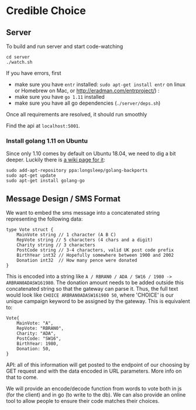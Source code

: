 # Credible Choice

## Server

To build and run server and start code-watching 
```
cd server
./watch.sh
```

If you have errors, first
* make sure you have `entr` installed: `sudo apt-get install entr` on linux or Homebrew on Mac, or http://eradman.com/entrproject/) :
* make sure you have `go 1.11` installed
* make sure you have all go dependencies (`./server/deps.sh`)

Once all requirements are resolved, it should run smoothly

Find the api at `localhost:5001`.

### Install golang 1.11 on Ubuntu

Since only 1.10 comes by default on Ubuntu 18.04, we need to dig a bit deeper. Luckily there is [a wiki page for it](https://github.com/golang/go/wiki/Ubuntu):

```shell
sudo add-apt-repository ppa:longsleep/golang-backports
sudo apt-get update
sudo apt-get install golang-go
```

## Message Design / SMS Format

We want to embed the sms message into a concatenated string representing the following data:

```golang
type Vote struct {
    MainVote string // 1 character (A B C)
    RepVote string // 5 characters (4 chars and a digit)
    Charity string // 3 characters
    PostCode string // 3-4 characters, valid UK post code prefix
    BirthYear int32 // Hopefully somewhere between 1900 and 2002
    Donation int32  // How many pence were donated
}
```

This is encoded into a string like `A / RBRAN0 / ADA / SW16 / 1980 -> ARBRAN0ADASW161980`.  The donation amount needs to be added outside this concatenated string so that the gateway can parse it.  Thus, the full text would look like `CHOICE ARBRAN0ADASW161980 50`, where 'CHOICE' is our unique campaign keyword to be assigned by the gateway.  This is equivalent to:

```golang
Vote{
    MainVote: "A",
    RepVote: "RBRAN0",
    Charity: "ADA",
    PostCode: "SW16",
    BirthYear: 1980,
    Donation: 50,
}
```

API: all of this information will get posted to the endpoint of our choosing by GET request and with the data encoded in URL parameters.  More info on that to come.

We will provide an encode/decode function from words to vote both in js (for the client) and in go (to write to the db).
We can also provide an online tool to allow people to ensure their code matches their choices.
